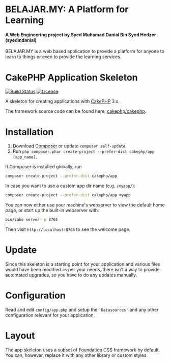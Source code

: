 <h1>BELAJAR.MY: A Platform for Learning</h1>
<h4>A Web Engineering project by Syed Muhamad Danial Bin Syed Hedzer (syedmdanial)</h4>
 
BELAJAR.MY is a web based application to provide a platform for anyone to learn to things or even to provide the learning services.


<h1> CakePHP Application Skeleton </h1>

[![Build Status](https://img.shields.io/travis/cakephp/app/master.svg?style=flat-square)](https://travis-ci.org/cakephp/app)
[![License](https://img.shields.io/packagist/l/cakephp/app.svg?style=flat-square)](https://packagist.org/packages/cakephp/app)

A skeleton for creating applications with [CakePHP](https://cakephp.org) 3.x.

The framework source code can be found here: [cakephp/cakephp](https://github.com/cakephp/cakephp).

<h1> Installation </h1>

1. Download [Composer](https://getcomposer.org/doc/00-intro.md) or update `composer self-update`.
2. Run `php composer.phar create-project --prefer-dist cakephp/app [app_name]`.

If Composer is installed globally, run

```bash
composer create-project --prefer-dist cakephp/app
```

In case you want to use a custom app dir name (e.g. `/myapp/`):

```bash
composer create-project --prefer-dist cakephp/app myapp
```

You can now either use your machine's webserver to view the default home page, or start
up the built-in webserver with:

```bash
bin/cake server -p 8765
```

Then visit `http://localhost:8765` to see the welcome page.

<h1> Update </h1>

Since this skeleton is a starting point for your application and various files
would have been modified as per your needs, there isn't a way to provide
automated upgrades, so you have to do any updates manually.

<h1> Configuration </h1>

Read and edit `config/app.php` and setup the `'Datasources'` and any other
configuration relevant for your application.

<h1> Layout </h1>

The app skeleton uses a subset of [Foundation](http://foundation.zurb.com/) CSS
framework by default. You can, however, replace it with any other library or
custom styles.
